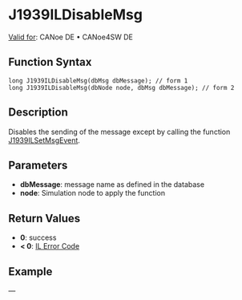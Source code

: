 # J1939ILDisableMsg

[Valid for](../../../../Shared/FeatureAvailability.md): CANoe DE • CANoe4SW DE

## Function Syntax

```plaintext
long J1939ILDisableMsg(dbMsg dbMessage); // form 1
long J1939ILDisableMsg(dbNode node, dbMsg dbMessage); // form 2
```

## Description

Disables the sending of the message except by calling the function [J1939ILSetMsgEvent](CAPLfunctionJ1939ILSetMsgEvent.md).

## Parameters

- **dbMessage**: message name as defined in the database
- **node**: Simulation node to apply the function

## Return Values

- **0**: success
- **< 0**: [IL Error Code](../../../CAPLfunctionsISOj1939ErrorCodes.md)

## Example

—
